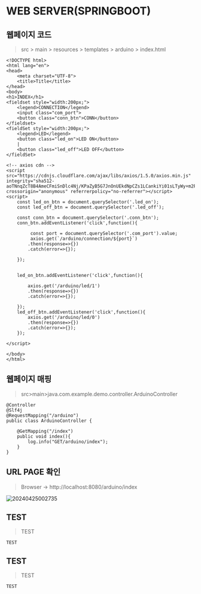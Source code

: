 # WEB SERVER(SPRINGBOOT)

웹페이지 코드
---
> src > main > resources > templates > arduino > index.html
```
<!DOCTYPE html>
<html lang="en">
<head>
    <meta charset="UTF-8">
    <title>Title</title>
</head>
<body>
<h1>INDEX</h1>
<fieldset style="width:200px;">
    <legend>CONNECTION</legend>
    <input class="com_port">
    <button class="conn_btn">CONN</button>
</fieldset>
<fieldSet style="width:200px;">
    <legend>LED</legend>
    <button class="led_on">LED ON</button>
    |
    <button class="led_off">LED OFF</button>
</fieldSet>

<!-- axios cdn -->
<script src="https://cdnjs.cloudflare.com/ajax/libs/axios/1.5.0/axios.min.js" integrity="sha512-aoTNnqZcT8B4AmeCFmiSnDlc4Nj/KPaZyB5G7JnOnUEkdNpCZs1LCankiYi01sLTyWy+m2P+W4XM+BuQ3Q4/Dg==" crossorigin="anonymous" referrerpolicy="no-referrer"></script>
<script>
    const led_on_btn = document.querySelector('.led_on');
    const led_off_btn = document.querySelector('.led_off');

    const conn_btn = document.querySelector('.conn_btn');
    conn_btn.addEventListener('click',function(){

         const port = document.querySelector('.com_port').value;
         axios.get(`/arduino/connection/${port}`)
        .then(response=>{})
        .catch(error=>{});

    });


    led_on_btn.addEventListener('click',function(){

        axios.get('/arduino/led/1')
        .then(response=>{})
        .catch(error=>{});

    });
    led_off_btn.addEventListener('click',function(){
        axios.get('/arduino/led/0')
        .then(response=>{})
        .catch(error=>{});
    });

</script>

</body>
</html>
```


웹페이지 매핑
---
> src>main>java.com.example.demo.controller.ArduinoController
```
@Controller
@Slf4j
@RequestMapping("/arduino")
public class ArduinoController {

    @GetMapping("/index")
    public void index(){
        log.info("GET/arduino/index");
    }
}

```

URL PAGE 확인
---
> Browser -> http://localhost:8080/arduino/index <br>

![20240425002735](https://github.com/MY-ALL-LECTURE/DREAM-LOAD/assets/84259104/579be866-40a1-4cfc-9e97-e956a8697dce)





TEST
---
> TEST
```
TEST
```

TEST
---
> TEST
```
TEST
```
